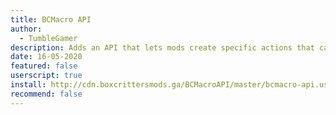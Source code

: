 ```yaml
---
title: BCMacro API
author:
  - TumbleGamer
description: Adds an API that lets mods create specific actions that can we bound to buttons or keys.
date: 16-05-2020
featured: false
userscript: true
install: http://cdn.boxcrittersmods.ga/BCMacroAPI/master/bcmacro-api.user.js
recommend: false
---
```

